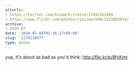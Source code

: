```yaml
---
alturls:
- https://twitter.com/bismark/status/17692162460
- https://www.flickr.com/photos/rjbismark90/5222802654/
archive:
- 2010-07
date: '2010-07-04T02:36:17+00:00'
slug: '1278210977'
type: photo
---
```


yup, it's about as bad as you'd think: http://flic.kr/p/8fvKmt

